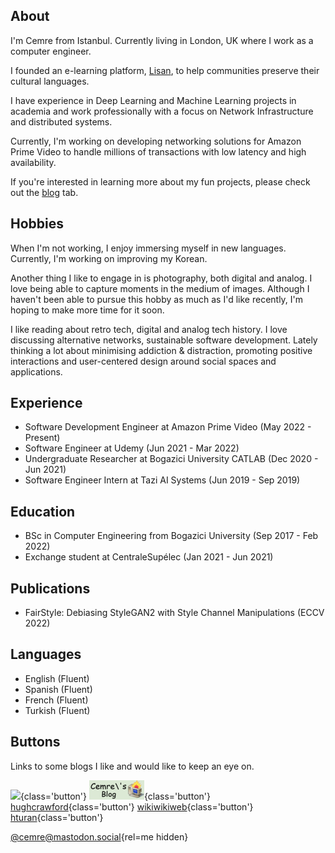 ## About
I'm Cemre from Istanbul. Currently living in London, UK where I work as a computer engineer. 

I founded an e-learning platform, [Lisan](http://lisan.dutl.uk), to help communities preserve their cultural languages. 

I have experience in Deep Learning and Machine Learning projects in academia and work professionally with a focus on Network Infrastructure and distributed systems. 

Currently, I'm working on developing networking solutions for Amazon Prime Video to handle millions of transactions with low latency and high availability.

If you're interested in learning more about my fun projects, please check out the [blog](blog) tab.

## Hobbies
When I'm not working, I enjoy immersing myself in new languages. Currently, I'm working on improving my Korean. 

Another thing I like to engage in is photography, both digital and analog. I love being able to capture moments in the medium of images. Although I haven't been able to pursue this hobby as much as I'd like recently, I'm hoping to make more time for it soon.

I like reading about retro tech, digital and analog tech history. I love discussing alternative networks, sustainable software development. Lately thinking a lot about minimising addiction & distraction, promoting positive interactions and user-centered design around social spaces and applications. 

## Experience
- Software Development Engineer at Amazon Prime Video (May 2022 - Present)
- Software Engineer at Udemy (Jun 2021 - Mar 2022)
- Undergraduate Researcher at Bogazici University CATLAB (Dec 2020 - Jun 2021)
- Software Engineer Intern at Tazi AI Systems (Jun 2019 - Sep 2019)

## Education
- BSc in Computer Engineering from Bogazici University (Sep 2017 - Feb 2022)
- Exchange student at CentraleSupélec (Jan 2021 - Jun 2021)

## Publications
- FairStyle: Debiasing StyleGAN2 with Style Channel Manipulations (ECCV 2022)

## Languages
- English (Fluent)
- Spanish (Fluent)
- French (Fluent)
- Turkish (Fluent)

## Buttons

Links to some blogs I like and would like to keep an eye on.

[![](https://m0r1bund.com/images/assets/m0r1bund%20icon%20aexis.png)](https://m0r1bund.com/){class='button'}
[![](static/img/link-button.png)](https://cemrekarakas.com/){class='button'}
[<span>hughcrawford</span>](https://photooftheday.hughcrawford.com/){class='button'}
[<span>wikiwikiweb</span>](http://wiki.c2.com/){class='button'}
[<span>hturan</span>](https://hturan.com/){class='button'}

[@cemre@mastodon.social](https://mastodon.social/@cemre){rel=me hidden}

<style>
    nav .postsListWrapper {
        display: unset;
    }
</style>